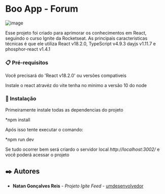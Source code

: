 # Boo App - Forum

![image](https://user-images.githubusercontent.com/15222245/235392352-b2a800a7-4e8f-4c4a-8634-3f56b8ef2426.png)


Esse projeto foi criado para aprimorar os conhecimentos em React, seguindo o curso Ignite da Rocketseat.
As principais caracteristicas técnicas é que ele utiliza React v18.2.0, TypeScript v4.9.3 dayjs v1.11.7 e
phosphor-react v1.4.1

### 📋 Pré-requisitos

Você precisará do  'React v18.2.0' ou versões compativeis

Instale o react atravéz do vite tenha no minimo a versão 10 do node


### 🔧 Instalação

Primeiramente instale todas as dependencias do projeto

*npm install

Após isso tente executar o comando:

*npm run dev

Se tudo ocorrer bem será criardo o servidor local *http://localhost:3002/* e você poderá acessar o projeto

## ✒️ Autores

* **Natan Gonçalves Reis** - *Projeto Igite Feed* - [umdesenvolvedor](https://github.com/Froites)
